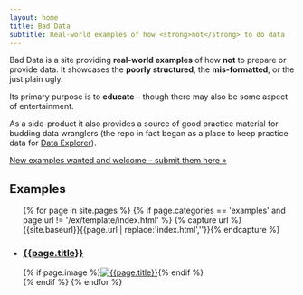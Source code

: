 ```yaml
---
layout: home
title: Bad Data
subtitle: Real-world examples of how <strong>not</strong> to do data
---
```


Bad Data is a site providing **real-world examples** of how **not** to prepare or provide data. It showcases the **poorly structured**, the **mis-formatted**, or the just plain ugly.

Its primary purpose is to **educate** &ndash; though there may also be some aspect of entertainment.

As a side-product it also provides a source of good practice material for budding data wranglers (the repo in fact began as a place to keep practice data for [Data Explorer][explorer]).

[New examples wanted and welcome &ndash; submit them here &raquo;][add]

[explorer]: http://explorer.okfnlabs.org/
[csv]: http://data.okfn.org/standards/csv
[add]: {{site.baseurl}}/add

## Examples

<ul class="thumbnails examples-list">
  {% for page in site.pages %}
  {% if page.categories == 'examples' and page.url != '/ex/template/index.html' %}
  {% capture url %}{{site.baseurl}}{{page.url | replace:'index.html',''}}{% endcapture %}
  <li class="span6">
    <div class="thumbnail">
      <h3><a href="{{url}}">{{page.title}}</a></h3>
      {% if page.image %}<a href="{{url}}"><img src="{{page.image}}" alt="{{page.title}}" /></a>{% endif %}
    </div>
  </li>
  {% endif %}
  {% endfor %}
</ul>

